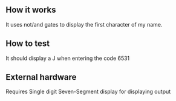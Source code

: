 <!---

This file is used to generate your project datasheet. Please fill in the information below and delete any unused
sections.

You can also include images in this folder and reference them in the markdown. Each image must be less than
512 kb in size, and the combined size of all images must be less than 1 MB.
-->

## How it works

It uses not/and gates to display the first character of my name. 

## How to test

It should display a J when entering the code 6531

## External hardware

Requires Single digit Seven-Segment display for displaying output
